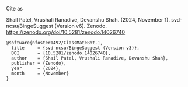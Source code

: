 Cite as

Shail Patel, Vrushali Ranadive, Devanshu Shah. (2024, November 1). svd-ncsu/BingeSuggest (Version v6).
Zenodo. https://zenodo.org/doi/10.5281/zenodo.14026740

```
@software{nfoster1492/ClassMateBot-1,
  title     = {svd-ncsu/BingeSuggest (Version v3)},
  DOI       = {10.5281/zenodo.14026740}, 
  author    = {Shail Patel, Vrushali Ranadive, Devanshu Shah}, 
  publisher = {Zenodo}, 
  year      = {2024}, 
  month     = {November}
}
```
